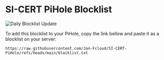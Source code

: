 # SI-CERT PiHole Blocklist

![Daily Blocklist Update](https://github.com/Jan-Fcloud/SI-CERT-PiHole/actions/workflows/daily-update.yml/badge.svg)

To add this blocklist to your PiHole, copy the link bellow and paste it as a blocklist on your server:
```
https://raw.githubusercontent.com/Jan-Fcloud/SI-CERT-PiHole/refs/heads/main/blocklist.txt
```
